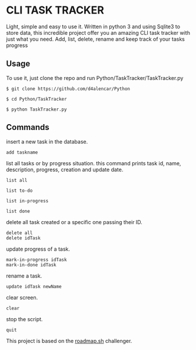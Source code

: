 # CLI TASK TRACKER

Light, simple and easy to use it. Written in python 3 and using Sqlite3 to store data,
this incredible project offer you an amazing CLI task tracker with just what you need.
Add, list, delete, rename and keep track of your tasks progress

## Usage

To use it, just clone the repo and run Python/TaskTracker/TaskTracker.py
```
$ git clone https://github.com/d4alencar/Python
```
```
$ cd Python/TaskTracker
```
```
$ python TaskTracker.py
```
## Commands

insert a new task in the database.
```
add taskname
```

list all tasks or by progress situation.
this command prints task id, name, description, progress, creation and update date.
```
list all
```
```
list to-do
```
```
list in-progress
```
```
list done
```

delete all task created or a specific one passing their ID.
```
delete all
delete idTask
```

update progress of a task.
```
mark-in-progress idTask
mark-in-done idTask
```

rename a task.
```
update idTask newName
```

clear screen.
```
clear
```

stop the script.
```
quit
```

This project is based on the [roadmap.sh](https://roadmap.sh/projects/task-tracker) challenger.
